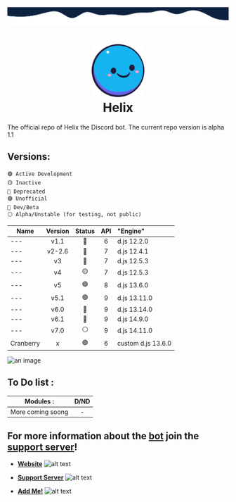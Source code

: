 <img src="./src/db/assets/branding/wave-top4.svg" alt="just some waves">

<h1 align="center">
    <img src="src/db/assets/branding/helix.png" alt="Helix" width="120px" />
    <br />
    <b>Helix</b>
</h1>

The official repo of Helix the Discord bot.
The current repo version is alpha 1.1

## Versions:

```Legend:
🟢 Active Development
🟡 Inactive
🔴 Deprecated
🟣 Unofficial
🔵 Dev/Beta
⚪ Alpha/Unstable (for testing, not public)
```

|Name|Version|Status|API|"Engine"|
| --- | :---: | :---: | :---: | :--- |
| --- | v1.1 | 🔴 | 6 | d.js 12.2.0 |
| --- | v2-2.6 | 🔴 | 7 | d.js 12.4.1 |
| --- | v3 | 🔴 | 7 | d.js 12.5.3 |
| --- | v4 | 🟡 | 7 | d.js 12.5.3 |
| --- | v5 | 🟢 | 8 | d.js 13.6.0 |
| --- | v5.1 | 🟢 | 9 | d.js 13.11.0 |
| --- | v6.0 | 🔵 | 9 | d.js 13.14.0 |
| --- | v6.1 | 🔵 | 9 | d.js 14.9.0 |
| --- | v7.0 | ⚪ | 9 | d.js 14.11.0 |
| Cranberry | x | 🟣 | 6 | custom d.js 13.6.0 |

![an image](https://media.discordapp.net/attachments/771476325356797963/788160344522620958/helixbanner.png "HelixTheBot")

## To Do list : 
|Modules :| D/ND|
| ------------- |:-------------:| 
|More coming soong|-|

## For more information about the [bot](https://discord.com/oauth2/authorize?client_id=723697439638290482&scope=bot&permissions=481684598) join the [support server](https://discord.gg/GapmaCt)!

- **[Website](https://helix.angellabs.xyz/)** <img src="https://media.discordapp.net/attachments/850437588195999766/851617384976089138/98a55025fe82d92bb090008b0185c90b.webp" alt="alt text" width="20" height="20">    

- **[Support Server](https://discord.gg/GapmaCt)** <img src="https://media.discordapp.net/attachments/850437588195999766/851617384976089138/98a55025fe82d92bb090008b0185c90b.webp" alt="alt text" width="20" height="20">   
 
- **[Add Me!](https://discord.com/oauth2/authorize?scope=bot&client_id=723697439638290482&scope=bot&permissions=1099510967799)** <img src="https://media.discordapp.net/attachments/850437588195999766/851617384976089138/98a55025fe82d92bb090008b0185c90b.webp" alt="alt text" width="20" height="20">
